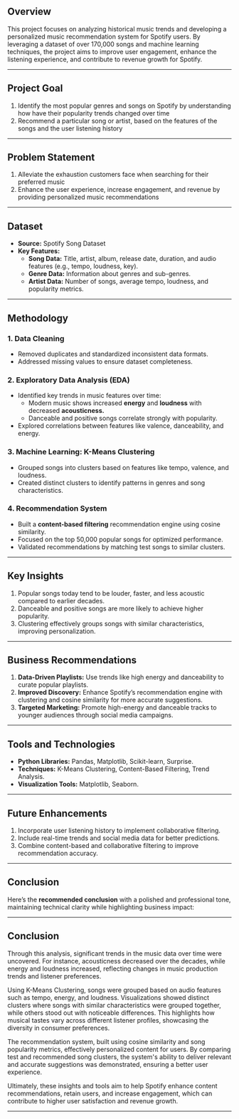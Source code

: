 ## Overview  
This project focuses on analyzing historical music trends and developing a personalized music recommendation system for Spotify users. By leveraging a dataset of over 170,000 songs and machine learning techniques, the project aims to improve user engagement, enhance the listening experience, and contribute to revenue growth for Spotify.  

---
## Project Goal 
1. Identify the most popular genres and songs on Spotify by understanding how have their popularity trends changed over time
2. Recommend a particular song or artist, based on the features of the songs and the user listening history

---

## Problem Statement   
1. Alleviate the exhaustion customers face when searching for their preferred music
2. Enhance the user experience, increase engagement, and revenue by providing personalized music recommendations

---

## Dataset  
- **Source:** Spotify Song Dataset  
- **Key Features:**  
  - **Song Data:** Title, artist, album, release date, duration, and audio features (e.g., tempo, loudness, key).  
  - **Genre Data:** Information about genres and sub-genres.  
  - **Artist Data:** Number of songs, average tempo, loudness, and popularity metrics.  

---

## Methodology  

### 1. Data Cleaning  
- Removed duplicates and standardized inconsistent data formats.  
- Addressed missing values to ensure dataset completeness.  

### 2. Exploratory Data Analysis (EDA)  
- Identified key trends in music features over time:  
  - Modern music shows increased **energy** and **loudness** with decreased **acousticness.**  
  - Danceable and positive songs correlate strongly with popularity.  
- Explored correlations between features like valence, danceability, and energy.  

### 3. Machine Learning: K-Means Clustering  
- Grouped songs into clusters based on features like tempo, valence, and loudness.  
- Created distinct clusters to identify patterns in genres and song characteristics.  

### 4. Recommendation System  
- Built a **content-based filtering** recommendation engine using cosine similarity.  
- Focused on the top 50,000 popular songs for optimized performance.  
- Validated recommendations by matching test songs to similar clusters.  

---

## Key Insights  
1. Popular songs today tend to be louder, faster, and less acoustic compared to earlier decades.  
2. Danceable and positive songs are more likely to achieve higher popularity.  
3. Clustering effectively groups songs with similar characteristics, improving personalization.  

---

## Business Recommendations  
1. **Data-Driven Playlists:** Use trends like high energy and danceability to curate popular playlists.  
2. **Improved Discovery:** Enhance Spotify’s recommendation engine with clustering and cosine similarity for more accurate suggestions.  
3. **Targeted Marketing:** Promote high-energy and danceable tracks to younger audiences through social media campaigns.  

---

## Tools and Technologies  
- **Python Libraries:** Pandas, Matplotlib, Scikit-learn, Surprise.  
- **Techniques:** K-Means Clustering, Content-Based Filtering, Trend Analysis.  
- **Visualization Tools:** Matplotlib, Seaborn.  

---

## Future Enhancements  
1. Incorporate user listening history to implement collaborative filtering.  
2. Include real-time trends and social media data for better predictions.  
3. Combine content-based and collaborative filtering to improve recommendation accuracy.  

---

## Conclusion  
Here’s the **recommended conclusion** with a polished and professional tone, maintaining technical clarity while highlighting business impact:

---

## Conclusion  

Through this analysis, significant trends in the music data over time were uncovered. For instance, acousticness decreased over the decades, while energy and loudness increased, reflecting changes in music production trends and listener preferences.

Using K-Means Clustering, songs were grouped based on audio features such as tempo, energy, and loudness. Visualizations showed distinct clusters where songs with similar characteristics were grouped together, while others stood out with noticeable differences. This highlights how musical tastes vary across different listener profiles, showcasing the diversity in consumer preferences.

The recommendation system, built using cosine similarity and song popularity metrics, effectively personalized content for users. By comparing test and recommended song clusters, the system's ability to deliver relevant and accurate suggestions was demonstrated, ensuring a better user experience.

Ultimately, these insights and tools aim to help Spotify enhance content recommendations, retain users, and increase engagement, which can contribute to higher user satisfaction and revenue growth.

---
